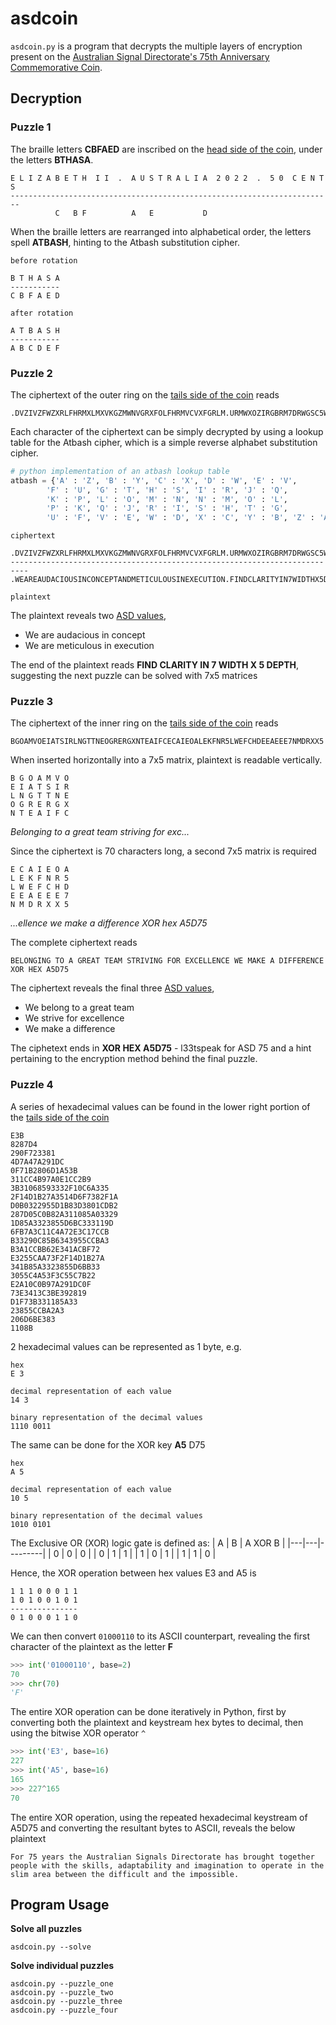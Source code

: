 # asdcoin
`asdcoin.py` is a program that decrypts the multiple layers of encryption present on the [Australian Signal Directorate's 75th Anniversary Commemorative Coin](https://www.asd.gov.au/75th-anniversary/events/2022-09-01-75th-anniversary-commemorative-coin).

## Decryption

### Puzzle 1
The braille letters **CBFAED** are inscribed on the [head side of the coin](https://www.asd.gov.au/sites/default/files/2022-09/ASD-50-SIDE-B-Hires.jpg), under the letters **BTHASA**.
```
E L I Z A B E T H  I I  .  A U S T R A L I A  2 0 2 2  .  5 0  C E N T S
------------------------------------------------------------------------
          C   B F          A   E           D
```

When the braille letters are rearranged into alphabetical order, the letters spell **ATBASH**, hinting to the Atbash substitution cipher.
```
before rotation

B T H A S A
-----------
C B F A E D
```

```
after rotation

A T B A S H
-----------
A B C D E F
```


### Puzzle 2
The ciphertext of the outer ring on the [tails side of the coin](https://www.asd.gov.au/sites/default/files/2022-09/ASD-50-SIDE-A-Hires.jpg) reads
```
.DVZIVZFWZXRLFHRMXLMXVKGZMWNVGRXFOLFHRMVCVXFGRLM.URMWXOZIRGBRM7DRWGSC5WVKGS
```

Each character of the ciphertext can be simply decrypted by using a lookup table for the Atbash cipher, which is a simple reverse alphabet substitution cipher.

```python
# python implementation of an atbash lookup table
atbash = {'A' : 'Z', 'B' : 'Y', 'C' : 'X', 'D' : 'W', 'E' : 'V',
        'F' : 'U', 'G' : 'T', 'H' : 'S', 'I' : 'R', 'J' : 'Q',
        'K' : 'P', 'L' : 'O', 'M' : 'N', 'N' : 'M', 'O' : 'L',
        'P' : 'K', 'Q' : 'J', 'R' : 'I', 'S' : 'H', 'T' : 'G',
        'U' : 'F', 'V' : 'E', 'W' : 'D', 'X' : 'C', 'Y' : 'B', 'Z' : 'A'}
```

```
ciphertext

.DVZIVZFWZXRLFHRMXLMXVKGZMWNVGRXFOLFHRMVCVXFGRLM.URMWXOZIRGBRM7DRWGSC5WVKGS
--------------------------------------------------------------------------
.WEAREAUDACIOUSINCONCEPTANDMETICULOUSINEXECUTION.FINDCLARITYIN7WIDTHX5DEPTH

plaintext
```

The plaintext reveals two [ASD values](https://www.asd.gov.au/about/values), 
- We are audacious in concept
- We are meticulous in execution

The end of the plaintext reads **FIND CLARITY IN 7 WIDTH X 5 DEPTH**, suggesting the next puzzle can be solved with 7x5 matrices


### Puzzle 3
The ciphertext of the inner ring on the [tails side of the coin](https://www.asd.gov.au/sites/default/files/2022-09/ASD-50-SIDE-A-Hires.jpg) reads
```
BGOAMVOEIATSIRLNGTTNEOGRERGXNTEAIFCECAIEOALEKFNR5LWEFCHDEEAEEE7NMDRXX5
```

When inserted horizontally into a 7x5 matrix, plaintext is readable vertically.
```
B G O A M V O
E I A T S I R
L N G T T N E
O G R E R G X
N T E A I F C
```
*Belonging to a great team striving for exc...*

Since the ciphertext is 70 characters long, a second 7x5 matrix is required
```
E C A I E O A
L E K F N R 5
L W E F C H D
E E A E E E 7
N M D R X X 5
```
*...ellence we make a difference XOR hex A5D75*

The complete ciphertext reads
```
BELONGING TO A GREAT TEAM STRIVING FOR EXCELLENCE WE MAKE A DIFFERENCE XOR HEX A5D75
```

The ciphertext reveals the final three [ASD values](https://www.asd.gov.au/about/values), 
- We belong to a great team
- We strive for excellence
- We make a difference
 
The ciphetext ends in **XOR HEX A5D75** - l33tspeak for ASD 75 and a hint pertaining to the encryption method behind the final puzzle.


### Puzzle 4
A series of hexadecimal values can be found in the lower right portion of the [tails side of the coin](https://www.asd.gov.au/sites/default/files/2022-09/ASD-50-SIDE-A-Hires.jpg)
```
E3B
8287D4
290F723381
4D7A47A291DC
0F71B2806D1A53B
311CC4B97A0E1CC2B9
3B31068593332F10C6A335
2F14D1B27A3514D6F7382F1A
D0B0322955D1B83D3801CDB2
287D05C0B82A311085A03329
1D85A3323855D6BC333119D
6FB7A3C11C4A72E3C17CCB
B33290C85B6343955CCBA3
B3A1CCBB62E341ACBF72
E3255CAA73F2F14D1B27A
341B85A3323855D6BB33
3055C4A53F3C55C7B22
E2A10C0B97A291DC0F
73E3413C3BE392819
D1F73B331185A33
23855CCBA2A3
206D6BE383
1108B
```

2 hexadecimal values can be represented as 1 byte, e.g.
```
hex
E 3

decimal representation of each value
14 3

binary representation of the decimal values
1110 0011
```

The same can be done for the XOR key **A5** D75
```
hex
A 5

decimal representation of each value
10 5

binary representation of the decimal values
1010 0101
```

The Exclusive OR (XOR) logic gate is defined as:
| A | B | A XOR B |
|---|---|---------|
| 0 | 0 | 0 |
| 0 | 1 | 1 |
| 1 | 0 | 1 |
| 1 | 1 | 0 |

Hence, the XOR operation between hex values E3 and A5 is
```
1 1 1 0 0 0 1 1
1 0 1 0 0 1 0 1
---------------
0 1 0 0 0 1 1 0
```

We can then convert `01000110` to its ASCII counterpart, revealing the first character of the plaintext as the letter **F**
```python
>>> int('01000110', base=2)
70
>>> chr(70)
'F'
```

The entire XOR operation can be done iteratively in Python, first by converting both the plaintext and keystream hex bytes to decimal, then using the bitwise XOR operator `^`
```python
>>> int('E3', base=16)
227
>>> int('A5', base=16)
165
>>> 227^165
70
```

The entire XOR operation, using the repeated hexadecimal keystream of A5D75 and converting the resultant bytes to ASCII, reveals the below plaintext
```
For 75 years the Australian Signals Directorate has brought together people with the skills, adaptability and imagination to operate in the slim area between the difficult and the impossible.
```


## Program Usage

**Solve all puzzles**
```
asdcoin.py --solve
```

**Solve individual puzzles**
```
asdcoin.py --puzzle_one
asdcoin.py --puzzle_two
asdcoin.py --puzzle_three
asdcoin.py --puzzle_four
```

